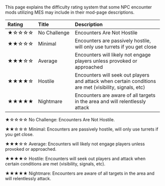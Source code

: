 This page explains the difficulty rating system that some NPC encounter mods utilizing MES may include in their mod-page descriptions.

|Rating|Title&nbsp;&nbsp;&nbsp;&nbsp;&nbsp;&nbsp;&nbsp;&nbsp;&nbsp;&nbsp;&nbsp;&nbsp;&nbsp;&nbsp;&nbsp;&nbsp;|Description|
|:-----|:-----|:-----|
|★☆☆☆☆|No Challenge|Encounters Are Not Hostile|
|★★☆☆☆|Minimal|Encounters are passively hostile, will only use turrets if you get close|
|★★★☆☆|Average|Encounters will likely not engage players unless provoked or approached|
|★★★★☆|Hostile|Encounters will seek out players and attack when certain conditions are met (visibility, signals, etc)|
|★★★★★|Nightmare|Encounters are aware of all targets in the area and will relentlessly attack|

★☆☆☆☆ No Challenge: Encounters Are Not Hostile.

★★☆☆☆ Minimal: Encounters are passively hostile, will only use turrets if you get close.

★★★☆☆ Average: Encounters will likely not engage players unless provoked or approached.

★★★★☆ Hostile: Encounters will seek out players and attack when certain conditions are met (visibility, signals, etc).

★★★★★ Nightmare: Encounters are aware of all targets in the area and will relentlessly attack.